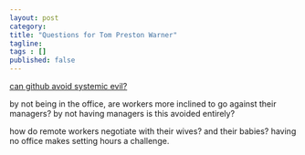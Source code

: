 ```yaml
---
layout: post 
category: 
title: "Questions for Tom Preston Warner"
tagline: 
tags : [] 
published: false
---
```


[can github avoid systemic evil?](http://mobile.nytimes.com/blogs/opinionator/2013/09/15/the-banality-of-systemic-evil/)

by not being in the office, are workers more inclined to go against their managers? by not having managers is this avoided entirely?

how do remote workers negotiate with their wives? and their babies? having no office makes setting hours a challenge.


